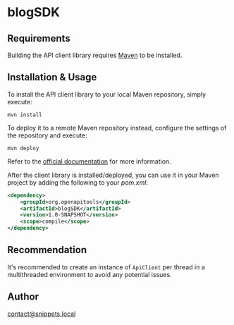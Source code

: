 # blogSDK

## Requirements

Building the API client library requires [Maven](https://maven.apache.org/) to be installed.

## Installation & Usage

To install the API client library to your local Maven repository, simply execute:

```shell
mvn install
```

To deploy it to a remote Maven repository instead, configure the settings of the repository and execute:

```shell
mvn deploy
```

Refer to the [official documentation](https://maven.apache.org/plugins/maven-deploy-plugin/usage.html) for more information.

After the client library is installed/deployed, you can use it in your Maven project by adding the following to your *pom.xml*:

```xml
<dependency>
    <groupId>org.openapitools</groupId>
    <artifactId>blogSDK</artifactId>
    <version>1.0-SNAPSHOT</version>
    <scope>compile</scope>
</dependency>

```

## Recommendation

It's recommended to create an instance of `ApiClient` per thread in a multithreaded environment to avoid any potential issues.

## Author

contact@snippets.local


